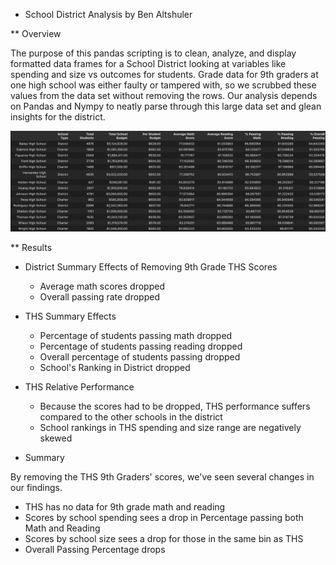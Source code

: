 * School District Analysis by Ben Altshuler

** Overview

The purpose of this pandas scripting is to clean, analyze, and display formatted data frames for a School District looking at variables like spending and size vs outcomes for students. Grade data for 9th graders at one high school was either faulty or tampered with, so we scrubbed these values from the data set without removing the rows. Our analysis depends on Pandas and Nympy to neatly parse through this large data set and glean insights for the district. 

![Summary](Resources/Summary.png?raw=true "School District Summary")

** Results

- District Summary Effects of Removing 9th Grade THS Scores
  - Average math scores dropped
  - Overall passing rate dropped

- THS Summary Effects
  - Percentage of students passing math dropped 
  - Percentage of students passing reading dropped
  - Overall percentage of students passing dropped 
  - School's Ranking in District dropped

- THS Relative Performance
  - Because the scores had to be dropped, THS performance suffers compared to the other schools in the district
  - School rankings in THS spending and size range are negatively skewed 

* Summary

By removing the THS 9th Graders' scores, we've seen several changes in our findings. 
  - THS has no data for 9th grade math and reading
  - Scores by school spending sees a drop in Percentage passing both Math and Reading 
  - Scores by school size sees a drop for those in the same bin as THS
  - Overall Passing Percentage drops
